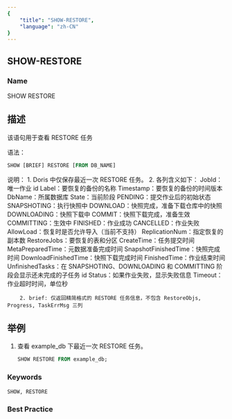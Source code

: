 ```yaml
---
{
    "title": "SHOW-RESTORE",
    "language": "zh-CN"
}
---
```


## SHOW-RESTORE

### Name

SHOW RESTORE

## 描述

该语句用于查看 RESTORE 任务

语法：

```SQL
SHOW [BRIEF] RESTORE [FROM DB_NAME]
```

说明：
        1. Doris 中仅保存最近一次 RESTORE 任务。
                2. 各列含义如下：
            JobId：唯一作业 id
            Label：要恢复的备份的名称
            Timestamp：要恢复的备份的时间版本
            DbName：所属数据库
            State：当前阶段
                PENDING：提交作业后的初始状态
                SNAPSHOTING：执行快照中
                DOWNLOAD：快照完成，准备下载仓库中的快照
                DOWNLOADING：快照下载中
                COMMIT：快照下载完成，准备生效
                COMMITTING：生效中
                FINISHED：作业成功
                CANCELLED：作业失败
            AllowLoad：恢复时是否允许导入（当前不支持）
            ReplicationNum：指定恢复的副本数
            RestoreJobs：要恢复的表和分区
            CreateTime：任务提交时间
            MetaPreparedTime：元数据准备完成时间
            SnapshotFinishedTime：快照完成时间
            DownloadFinishedTime：快照下载完成时间
            FinishedTime：作业结束时间
            UnfinishedTasks：在 SNAPSHOTING、DOWNLOADING 和 COMMITTING 阶段会显示还未完成的子任务 id
            Status：如果作业失败，显示失败信息
            Timeout：作业超时时间，单位秒



        2. brief: 仅返回精简格式的 RESTORE 任务信息，不包含 RestoreObjs, Progress, TaskErrMsg 三列 



## 举例

1. 查看 example_db 下最近一次 RESTORE 任务。
    
    ```sql
    SHOW RESTORE FROM example_db;
    ```

### Keywords

    SHOW, RESTORE

### Best Practice

